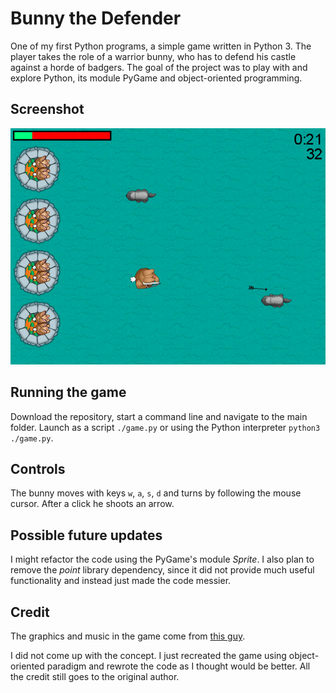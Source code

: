 # Bunny the Defender

One of my first Python programs, a simple game written in Python 3. The player takes the role of a warrior bunny, who has to defend his castle against a horde of badgers. The goal of the project was to play with and explore Python, its module PyGame and object-oriented programming.

## Screenshot

![Screenshot](/other/screenshot.png)

## Running the game

Download the repository, start a command line and navigate to the main folder. Launch as a script
`./game.py` or using the Python interpreter `python3 ./game.py`.

## Controls

The bunny moves with keys `w`, `a`, `s`, `d` and turns by following the mouse cursor. After a click he shoots an arrow.

## Possible future updates

I might refactor the code using the PyGame's module _Sprite_. I also plan to remove the _point_ library dependency, since it did not provide much useful functionality and instead just made the code messier.

## Credit

The graphics and music in the game come from [this guy](https://www.raywenderlich.com/2795-beginning-game-programming-for-teens-with-python).

I did not come up with the concept. I just recreated the game using object-oriented paradigm and rewrote the code as I thought would be better. All the credit still goes to the original author.
